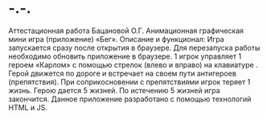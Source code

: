 # -.-.
Аттестационная работа Бацановой О.Г.  Анимационная графическая мини игра (приложение) «Бег».  Описание и функционал: Игра запускается сразу после открытия в браузере. Для перезапуска работы необходимо обновить приложение в браузере. 1 игрок управляет 1 героем «Карлом» с помощью стрелок (влево и вправо) на клавиатуре . Герой движется по дороге и встречает на своем пути антигероев (препятствия). При соприкосновении с препятствиями игрок теряет 1 жизнь. Герою дается 5 жизней. По истечению 5 жизней игра закончится.  Данное приложение разработано с помощью технологий HTML и JS.
